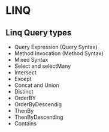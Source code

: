 # LINQ 
## Linq Query types
* Query Expression (Query Syntax)
* Method Invocation (Method Syntax)
* Mixed Syntax
* Select and selectMany
* Intersect
* Except
* Concat and Union
* Distinct
* OrderBY
* OrderByDescendig
* ThenBy
* ThenByDescending
* Contains
